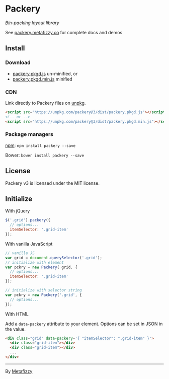 # Packery

_Bin-packing layout library_

See [packery.metafizzy.co](https://packery.metafizzy.co) for complete docs and demos

## Install

### Download

+ [packery.pkgd.js](https://unpkg.com/packery@3/dist/packery.pkgd.js) un-minified, or
+ [packery.pkgd.min.js](https://unpkg.com/packery@3/dist/packery.pkgd.min.js) minified

### CDN

Link directly to Packery files on [unpkg](https://unpkg.com).

``` html
<script src="https://unpkg.com/packery@3/dist/packery.pkgd.js"></script>
<!-- or -->
<script src="https://unpkg.com/packery@3/dist/packery.pkgd.min.js"></script>
```

### Package managers

[npm](https://www.npmjs.com/package/packery): `npm install packery --save`

Bower: `bower install packery --save`

## License

Packery v3 is licensed under the MIT license.

## Initialize

With jQuery

``` js
$('.grid').packery({
  // options...
  itemSelector: '.grid-item'
});
```

With vanilla JavaScript

``` js
// vanilla JS
var grid = document.querySelector('.grid');
// initialize with element
var pckry = new Packery( grid, {
  // options...
  itemSelector: '.grid-item'
});

// initialize with selector string
var pckry = new Packery('.grid', {
  // options...
});
```

With HTML

Add a `data-packery` attribute to your element. Options can be set in JSON in the value.

``` html
<div class="grid" data-packery='{ "itemSelector": ".grid-item" }'>
  <div class="grid-item"></div>
  <div class="grid-item"></div>
  ...
</div>
```

---

By [Metafizzy](http://metafizzy.co)
